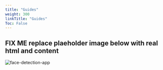 ```yaml
---
title: "Guides"
weight: 300
linkTitle: "Guides"
Toc: False
---
```

## FIX ME replace plaeholder image below with real html and content
![face-detection-app](/images/Guides-home-hero.jpg)


